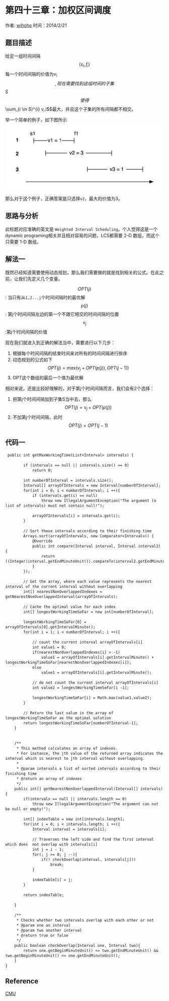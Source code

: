 # 第四十三章：加权区间调度

作者: [wihoho](https://github.com/wihoho)
时间：2014/2/21


## 题目描述
给定一组时间间隔$$(s_i, f_i)$$ 每一个时间间隔的价值为$v_i$$$,现在需要找到这组时间的子集$$S$$使得 $$\sum_{i \in S}^{i} v_i$$最大，并且这个子集的所有间隔都不相交。

举一个简单的例子，如下图所示
![](../images/43/example1.png)

那么对于这个例子，正确答案是只选择`v2`，最大的价值为3。

## 思路与分析
此标题对应准确的英文是 `Weighted Interval Scheduling`。个人觉得这是一个dynamic programing相关并且相对容易的问题，LCS都需要 2-D 数组，而这个只需要 1-D 数组。

## 解法一

既然已经知道需要使用动态规划，那么我们需要做的就是找到相关的公式。在此之前，让我们先定义几个变量。

$$OPT(j)$$: 当只有从`1,2...j`个时间间隔时的最优解
$$p(j)$$: 第j个时间间隔左边的第一个不跟它相交的时间间隔的位置
$$v_j$$:第j个时间间隔的价值

现在我们就进入到正确的解法当中，需要进行以下几步：

1. 根据每个时间间隔的结束时间来对所有的时间间隔进行排序
2. 动态规划的公式如下 $$OPT(j) = max(v_j + OPT(p(j)), OPT(j-1))$$
3. OPT这个数组的最后一个值为最优解

相对来说，还是比较好理解的，对于第j个时间间隔而言，我们会有2个选择：

1. 把第j个时间间隔加到子集S当中去，那么$$OPT(j) = v_j + OPT(p(j))$$
2. 不加第j个时间间隔，此时$$OPT(j) = OPT(j-1)$$

## 代码一

```
 public int getMaxWorkingTime(List<Interval> intervals) {

        if (intervals == null || intervals.size() == 0)
            return 0;
        
        int numberOfInterval = intervals.size();
        Interval[] arrayOfIntervals = new Interval[numberOfInterval];
        for(int i = 0; i < numberOfInterval; i ++){
            if (intervals.get(i) == null)
                throw new IllegalArgumentException("The argument (a list of intervals) must not contain null!");

            arrayOfIntervals[i] = intervals.get(i);
        }

        // Sort these intervals according to their finishing time
        Arrays.sort(arrayOfIntervals, new Comparator<Interval>() {
            @Override
            public int compare(Interval interval, Interval interval2) {
                return ((Integer)interval.getEndMinuteUnit()).compareTo(interval2.getEndMinuteUnit());
            }
        });

        // Get the array, where each value represents the nearest interval of the current interval without overlapping
        int[] nearestNonOverlappedIndexes = getNearestNonOverlappedInterval(arrayOfIntervals);

        // Cache the optimal value for each index
        int[] longestWorkingTimeSoFar = new int[numberOfInterval];

        longestWorkingTimeSoFar[0] = arrayOfIntervals[0].getIntervalMinute();
        for(int i = 1; i < numberOfInterval; i ++){

            // count the current interval arrayOfIntervals[i]
            int value1 = 0;
            if(nearestNonOverlappedIndexes[i] > -1)
                value1 = arrayOfIntervals[i].getIntervalMinute() + longestWorkingTimeSoFar[nearestNonOverlappedIndexes[i]];
            else
                value1 = arrayOfIntervals[i].getIntervalMinute();

            // do not count the current interval arrayOfIntervals[i]
            int value2 = longestWorkingTimeSoFar[i -1];

            longestWorkingTimeSoFar[i] = Math.max(value1,value2);
        }

        // Return the last value in the array of longestWorkingTimeSoFar as the optimal solution
        return longestWorkingTimeSoFar[numberOfInterval-1];
    }


    /**
     * This method calculates an array of indexes.
     * For instance, the jth value of the returned array indicates the interval which is nearest to jth interval without overlapping.
     *
     * @param intervals a list of sorted intervals according to their finishing time
     * @return an array of indexes
     */
    public int[] getNearestNonOverlappedInterval(Interval[] intervals){
        if(intervals == null || intervals.length == 0)
            throw new IllegalArgumentException("The argument can not be null or empty!");

        int[] indexTable = new int[intervals.length];
        for(int i = 0; i < intervals.length; i ++){
            Interval interval = intervals[i];

            // Traverses the left side and find the first interval which does  not overlap with intervals[i]
            int j = i - 1;
            for(; j >= 0; j --){
                if(! checkOverlap(interval, intervals[j]))
                    break;
            }

            indexTable[i] = j;
        }

        return indexTable;

    }

    /**
     * Checks whether two intervals overlap with each other or not
     * @param one an interval
     * @param two another interval
     * @return true or false
     */
    public boolean checkOverlap(Interval one, Interval two){
        return one.getBeginMinuteUnit() <= two.getEndMinuteUnit() && two.getBeginMinuteUnit() <= one.getEndMinuteUnit();
    }
}
```

## Reference
[CMU](http://www.cs.cmu.edu/~ckingsf/bioinfo-lectures/dynamicp.pdf)
